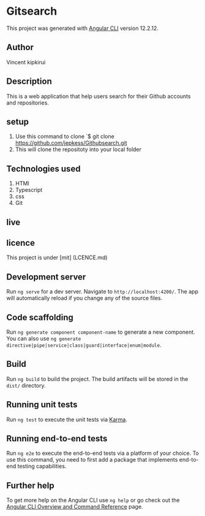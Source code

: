 # Gitsearch
This project was generated with [Angular CLI](https://github.com/angular/angular-cli) version 12.2.12.

## Author
Vincent kipkirui 

## Description
This is a web application that help users search for their Github accounts and repositories.

## setup
1. Use this command to clone `$ git clone https://github.com/jepkess/Githubsearch.git
2. This will clone the repositoty into your local folder

## Technologies used
1. HTMl
2. Typescript
3. css
4. Git
   
## live


## licence
This project is under [mit] (LCENCE.md)

## Development server

Run `ng serve` for a dev server. Navigate to `http://localhost:4200/`. The app will automatically reload if you change any of the source files.

## Code scaffolding

Run `ng generate component component-name` to generate a new component. You can also use `ng generate directive|pipe|service|class|guard|interface|enum|module`.

## Build

Run `ng build` to build the project. The build artifacts will be stored in the `dist/` directory.

## Running unit tests

Run `ng test` to execute the unit tests via [Karma](https://karma-runner.github.io).

## Running end-to-end tests

Run `ng e2e` to execute the end-to-end tests via a platform of your choice. To use this command, you need to first add a package that implements end-to-end testing capabilities.

## Further help

To get more help on the Angular CLI use `ng help` or go check out the [Angular CLI Overview and Command Reference](https://angular.io/cli) page.
